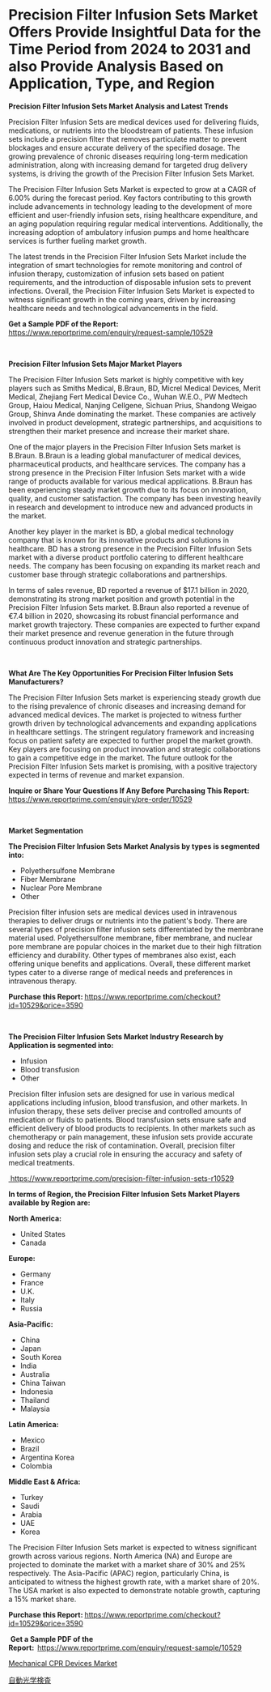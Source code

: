 <p><h1>Precision Filter Infusion Sets Market Offers Provide Insightful Data for the Time Period from 2024 to 2031 and also Provide Analysis Based on Application, Type, and Region</h1></p><p><strong>Precision Filter Infusion Sets Market Analysis and Latest Trends</strong></p>
<p><p>Precision Filter Infusion Sets are medical devices used for delivering fluids, medications, or nutrients into the bloodstream of patients. These infusion sets include a precision filter that removes particulate matter to prevent blockages and ensure accurate delivery of the specified dosage. The growing prevalence of chronic diseases requiring long-term medication administration, along with increasing demand for targeted drug delivery systems, is driving the growth of the Precision Filter Infusion Sets Market.</p><p>The Precision Filter Infusion Sets Market is expected to grow at a CAGR of 6.00% during the forecast period. Key factors contributing to this growth include advancements in technology leading to the development of more efficient and user-friendly infusion sets, rising healthcare expenditure, and an aging population requiring regular medical interventions. Additionally, the increasing adoption of ambulatory infusion pumps and home healthcare services is further fueling market growth.</p><p>The latest trends in the Precision Filter Infusion Sets Market include the integration of smart technologies for remote monitoring and control of infusion therapy, customization of infusion sets based on patient requirements, and the introduction of disposable infusion sets to prevent infections. Overall, the Precision Filter Infusion Sets Market is expected to witness significant growth in the coming years, driven by increasing healthcare needs and technological advancements in the field.</p></p>
<p><strong>Get a Sample PDF of the Report:&nbsp;</strong> <a href="https://www.reportprime.com/enquiry/request-sample/10529">https://www.reportprime.com/enquiry/request-sample/10529</a></p>
<p>&nbsp;</p>
<p><strong>Precision Filter Infusion Sets Major Market Players</strong></p>
<p><p>The Precision Filter Infusion Sets market is highly competitive with key players such as Smiths Medical, B.Braun, BD, Micrel Medical Devices, Merit Medical, Zhejiang Fert Medical Device Co., Wuhan W.E.O., PW Medtech Group, Haiou Medical, Nanjing Cellgene, Sichuan Prius, Shandong Weigao Group, Shinva Ande dominating the market. These companies are actively involved in product development, strategic partnerships, and acquisitions to strengthen their market presence and increase their market share.</p><p>One of the major players in the Precision Filter Infusion Sets market is B.Braun. B.Braun is a leading global manufacturer of medical devices, pharmaceutical products, and healthcare services. The company has a strong presence in the Precision Filter Infusion Sets market with a wide range of products available for various medical applications. B.Braun has been experiencing steady market growth due to its focus on innovation, quality, and customer satisfaction. The company has been investing heavily in research and development to introduce new and advanced products in the market.</p><p>Another key player in the market is BD, a global medical technology company that is known for its innovative products and solutions in healthcare. BD has a strong presence in the Precision Filter Infusion Sets market with a diverse product portfolio catering to different healthcare needs. The company has been focusing on expanding its market reach and customer base through strategic collaborations and partnerships.</p><p>In terms of sales revenue, BD reported a revenue of $17.1 billion in 2020, demonstrating its strong market position and growth potential in the Precision Filter Infusion Sets market. B.Braun also reported a revenue of €7.4 billion in 2020, showcasing its robust financial performance and market growth trajectory. These companies are expected to further expand their market presence and revenue generation in the future through continuous product innovation and strategic partnerships.</p></p>
<p>&nbsp;</p>
<p><strong>What Are The Key Opportunities For Precision Filter Infusion Sets Manufacturers?</strong></p>
<p><p>The Precision Filter Infusion Sets market is experiencing steady growth due to the rising prevalence of chronic diseases and increasing demand for advanced medical devices. The market is projected to witness further growth driven by technological advancements and expanding applications in healthcare settings. The stringent regulatory framework and increasing focus on patient safety are expected to further propel the market growth. Key players are focusing on product innovation and strategic collaborations to gain a competitive edge in the market. The future outlook for the Precision Filter Infusion Sets market is promising, with a positive trajectory expected in terms of revenue and market expansion.</p></p>
<p><strong>Inquire or Share Your Questions If Any Before Purchasing This Report:</strong> <a href="https://www.reportprime.com/enquiry/pre-order/10529">https://www.reportprime.com/enquiry/pre-order/10529</a></p>
<p>&nbsp;</p>
<p><strong>Market Segmentation</strong></p>
<p><strong>The Precision Filter Infusion Sets Market Analysis by types is segmented into:</strong></p>
<p><ul><li>Polyethersulfone Membrane</li><li>Fiber Membrane</li><li>Nuclear Pore Membrane</li><li>Other</li></ul></p>
<p><p>Precision filter infusion sets are medical devices used in intravenous therapies to deliver drugs or nutrients into the patient's body. There are several types of precision filter infusion sets differentiated by the membrane material used. Polyethersulfone membrane, fiber membrane, and nuclear pore membrane are popular choices in the market due to their high filtration efficiency and durability. Other types of membranes also exist, each offering unique benefits and applications. Overall, these different market types cater to a diverse range of medical needs and preferences in intravenous therapy.</p></p>
<p><strong>Purchase this Report:&nbsp;</strong><a href="https://www.reportprime.com/checkout?id=10529&price=3590">https://www.reportprime.com/checkout?id=10529&price=3590</a></p>
<p>&nbsp;</p>
<p><strong>The Precision Filter Infusion Sets Market Industry Research by Application is segmented into:</strong></p>
<p><ul><li>Infusion</li><li>Blood transfusion</li><li>Other</li></ul></p>
<p><p>Precision filter infusion sets are designed for use in various medical applications including infusion, blood transfusion, and other markets. In infusion therapy, these sets deliver precise and controlled amounts of medication or fluids to patients. Blood transfusion sets ensure safe and efficient delivery of blood products to recipients. In other markets such as chemotherapy or pain management, these infusion sets provide accurate dosing and reduce the risk of contamination. Overall, precision filter infusion sets play a crucial role in ensuring the accuracy and safety of medical treatments.</p></p>
<p><a href="https://www.reportprime.com/precision-filter-infusion-sets-r10529">&nbsp;https://www.reportprime.com/precision-filter-infusion-sets-r10529</a></p>
<p><strong>In terms of Region, the Precision Filter Infusion Sets Market Players available by Region are:</strong></p>
<p>
    <p> <strong> North America: </strong>
        <ul>
            <li>United States</li>
            <li>Canada</li>
        </ul>
        </p> 
    <p> <strong> Europe: </strong>
        <ul>
            <li>Germany</li>
            <li>France</li>
            <li>U.K.</li>
            <li>Italy</li>
            <li>Russia</li>
        </ul>
        </p> 
    <p> <strong> Asia-Pacific: </strong>
        <ul>
            <li>China</li>
            <li>Japan</li>
            <li>South Korea</li>
            <li>India</li>
            <li>Australia</li>
            <li>China Taiwan</li>
            <li>Indonesia</li>
            <li>Thailand</li>
            <li>Malaysia</li>
        </ul>
        </p> 
    <p> <strong> Latin America: </strong>
        <ul>
            <li>Mexico</li>
            <li>Brazil</li>
            <li>Argentina Korea</li>
            <li>Colombia</li>
        </ul>
        </p> 
    <p> <strong> Middle East & Africa: </strong>
        <ul>
            <li>Turkey</li>
            <li>Saudi</li>
            <li>Arabia</li>
            <li>UAE</li>
            <li>Korea</li>
        </ul>
    </p>
    </p>
<p><p>The Precision Filter Infusion Sets market is expected to witness significant growth across various regions. North America (NA) and Europe are projected to dominate the market with a market share of 30% and 25% respectively. The Asia-Pacific (APAC) region, particularly China, is anticipated to witness the highest growth rate, with a market share of 20%. The USA market is also expected to demonstrate notable growth, capturing a 15% market share.</p></p>
<p><strong>Purchase this Report: </strong><a href="https://www.reportprime.com/checkout?id=10529&price=3590">https://www.reportprime.com/checkout?id=10529&price=3590</a></p>
<p>&nbsp;<strong>Get a Sample PDF of the Report:&nbsp;&nbsp;</strong><a href="https://www.reportprime.com/enquiry/request-sample/10529">https://www.reportprime.com/enquiry/request-sample/10529</a></p>
<p><strong></strong></p>
<p><p><a href="https://github.com/GroverBarry/Market-Research-Report-List-4/blob/main/mechanical-cpr-devices-market.md">Mechanical CPR Devices Market</a></p><p><a href="https://github.com/ppmazlotr77499/Market-Research-Report-List-1/blob/main/596001224073.md">自動光学検査</a></p></p>